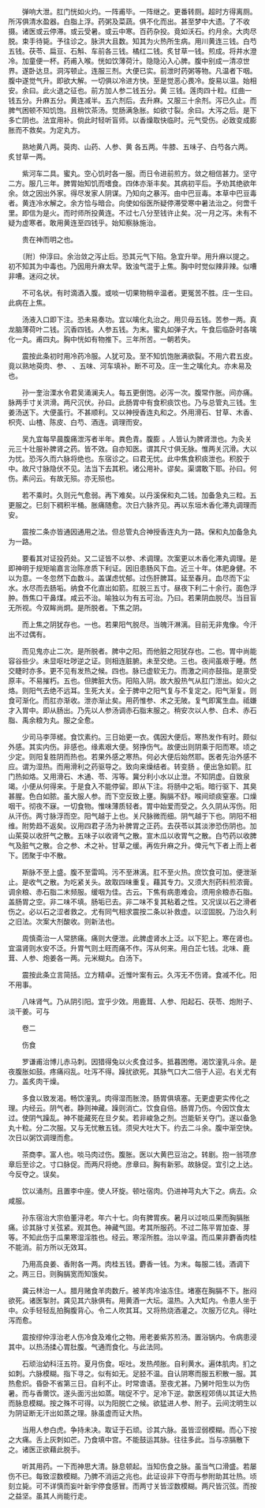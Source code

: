 <!-- { "loadSidebar": true } -->
　　弹响大泄。肛门恍如火灼。一阵甫毕。一阵继之。更番转厕。超时方得离厕。所泻俱清水盈器。白脂上浮。药粥及菜蔬。俱不化而出。甚至梦中大遗。了不收摄。诸医或云停滞。或云受暑。或云中寒。百药杂投。竟如沃石。约月余。大肉尽脱。束手待毙。予往诊之。脉洪大且数。知其为火热所生病。用川黄连三钱。白芍五钱。茯苓、扁豆、石斛、车前各三钱。橘红二钱。炙甘草一钱。煎成。将井水澄冷。加童便一杯。药甫入喉。恍如饮薄荷汁。隐隐沁入心脾。腹中别成一清凉世界。遂卧达旦。洞泻顿止。连服三剂。大便已实。前泄时药粥等物。凡温者下咽。腹中遂觉气升。即欲大解。一切俱以冷进方快。至是觉恶心畏冷。旋易以温。始相安。余曰。此火退之征也。前方加人参二钱五分。黄 三钱。莲肉四十粒。红曲一钱五分。升麻五分。黄连减半。五六剂后。去升麻。又服三十余剂。泻已久止。而脾气困顿不知饥饱。且稍饮茶汤。觉肠满急胀。如欲寸裂。余曰。大泻之后。是下多亡阴也。法宜用补。倘此时轻听盲师。以香燥取快临时。元气受伤。必致变成膨胀而不救矣。为定丸方。

　　熟地黄八两。萸肉、山药、人参、黄 各五两。牛膝、五味子、白芍各六两。炙甘草一两。

　　紫河车二具。蜜丸。空心饥时各一服。而日令进前煎方。敛之相信甚力。坚守二方。服几三年。脾胃始知饥而嗜食。四体亦渐丰矣。其病初平后。予劝其绝欲年余。敛之因出外家。得尽发家人阴谋。乃知向之暴泻。由中巴豆毒。本草中巴豆毒者。黄连冷水解之。余方恰与暗合。向使如俗医所疑停滞受寒中暑法治之。何啻千里。即信为是火。而时师所投黄连。不过七八分至钱许止矣。况一月之泻。未有不疑为虚寒者。敢用黄连至四钱乎。始知察脉施治。

　　贵在神而明之也。

　　〔附〕仲淳曰。余治敛之泻止后。恐其元气下陷。急宜升举。用升麻以提之。初不知其为中毒也。乃因用升麻太早。致浊气混于上焦。胸中时觉似辣非辣。似嘈非嘈。迷闷之状。

　　不可名状。有时滴酒入腹。或啖一切果物稍辛温者。更冤苦不胜。庄一生曰。此病在上焦。

　　汤液入口即下注。恐未易奏功。宜以噙化丸治之。用贝母五钱。苦参一两。真龙脑薄荷叶二钱。沉香四钱。人参五钱。为末。蜜丸如弹子大。午食后临卧时各噙化一丸。甫四丸。胸中恍如有物推下。三年所苦。一朝若失。

　　震按此条初时用冷药冷服。人犹可及。至不知饥饱胀满欲裂。不用六君五皮。竟以熟地萸肉、参、 、五味、河车填补。断不可及。庄一生之噙化丸。亦未易及也。

　　孙一奎治溧水令君吴涌澜夫人。每五更倒饱。必泻一次。腹常作胀。间亦痛。脉两手寸关洪滑。两尺沉伏。孙曰。此肠胃中有食积痰饮也。乃与总管丸三钱。生姜汤送下。大便虽行。不甚顺利。又以神授香连丸和之。外用滑石、甘草、木香、枳壳、山楂、陈皮、白芍、酒连。调理而安。

　　吴九宜每早晨腹痛泄泻者半年。粪色青。腹膨 。人皆认为脾肾泄也。为灸关元三十壮服补脾肾之药。皆不效。自亦知医。谓其尺寸俱无脉。惟两关沉滑。大以为忧。恐泻久而六脉将绝也。东宿诊之。曰君无忧。此中焦食积痰泄也。积胶于中。故尺寸脉隐伏不见。法当下去其积。诸公用补。谬矣。渠谓敢下耶。孙曰。何伤。素问云。有故无殒。亦无殒也。

　　若不乘时。久则元气愈弱。再下难矣。以丹溪保和丸二钱。加备急丸三粒。五更服之。巳刻下稠积半桶。胀痛随愈。次日六脉齐见。再以东垣木香化滞丸调理而安。

　　震按二条亦皆通因通用之法。但总管丸合神授香连丸为一路。保和丸加备急丸为一路。

　　要看其对证投药处。又二证皆不以参、术调理。次案更以木香化滞丸调理。是即神明于规矩喻嘉言治陈彦质下利证。因旧患肠风下血。近三十年。体肥身健。不以为意。一冬忽然下血数斗。盖谋虑忧郁。过伤肝脾耳。延至春月。血尽而下尘水。水尽而去肠垢。纳食不化直出如箭。肛脱三五寸。昼夜下利二十余行。面色浮肿。唇焦口干鼻煤。咸云不治。喻独以为有五可治。乃曰。若果阴血脱尽。当目盲无所视。今双眸尚炯。是所脱者。下焦之阴。

　　而上焦之阴犹存也。一也。若果阳气脱尽。当魄汗淋漓。目前无非鬼像。今汗出不过偶有。

　　而见鬼亦止二次。是所脱者。脾中之阳。而他脏之阳犹存也。二也。胃中尚能容谷些少。未显呕吐哕逆之证。则相连脏腑。未至交绝。三也。夜间虽艰于睡。然交睫时亦多。更不见有发热之候。四也。脉已虚软无力。而激之间亦鼓指。是禀受原丰。不易摧朽。五也。但脾脏大伤。阳陷入阴。故大股热气从肛门泄出。如火之烙。则阳气去绝不远耳。生死大关。全于脾中之阳气复与不复定之。阳气渐复。则食可渐化。而肛亦渐收。泄亦渐止矣。用药惟参、术之无陂。复气即寓生血。祗嫌才入胃中。即从肠出。乃先以人参汤调赤石脂末服之。稍安次以人参、白术、赤石脂、禹余粮为丸。服之全愈。

　　少司马李萍槎。食饮素约。三日始更一衣。偶因大便后。寒热发作有时。颇似外感。其实内伤。非感也。缘素艰大便。努挣伤气。故便出则阴乘于阳而寒。顷之少定。则阳复胜阴而热也。若果外感之寒热。何必大便后始然耶。医者先治外感不应。谓为湿热。而用滑利之药驱导之。致向来燥结者。转变肠 。便出急如箭。肛门热如烙。又用滑石、木通、苓、泻等。冀分利小水以止泄。不知阴虚。自致泉竭。小便从何得来。于是食入不能停留。即从下注。将肠中之垢。暗行驱下、其臭甚腥。色白如脓。虽大服人参。而下空反致上壅。胸膈不舒。喉间顽痰窒塞。口燥咽干。彻夜不寐。一切食物。惟味薄质轻者。胃中始爱而受之。久久阴从泻伤。阳从汗伤。两寸脉浮而空。阳气越于上也。关尺脉微而细。阴气越于下也。阴阳不相维。附势趋不返矣。议用四君子汤为补脾胃之正药。去茯苓以其淡渗恐伤阴也。加山茱萸以收肝气之散。五味子以收肾气之散。宣木瓜以收胃气之散。白芍药以收脾气及脏气之散。合之参、术之补。甘草之缓。再佐升麻之升。俾元气下者上而上者下。团聚于中不散。

　　斯脉不至上盛。腹不至雷鸣。污不至淋漓。肛不至火热。庶饮食可加。便泄渐止。是收气之散。为吃紧关头。故取四味重复。藉其专力。又须大剂药料煎浓膏。调余粮、赤石脂二末频服。缓咽为佳。古云。下焦有病患难会。须用余粮赤石脂。盖肠胃之空。非二味不填。肠垢已去。非二味不复其粘着之性。又况误以石之滑者伤之。必以石之涩者救之。尤有同气相求震按二条以补救虚。以涩固脱。乃治久利之旧法。次案大剂酸收。则新法也。

　　周慎斋治一人常脐痛。痛则大便泄。此脾虚肾水上泛。以下犯上。寒在肾也。宜温肾则水安不泛。升胃气则土旺而痛不作。泻从何来。用白芷七钱。北味、鹿茸、人参、炮姜各一两。元米糊丸。白汤下。

　　震按此条立言简括。立方精卓。近惟叶案有云。久泻无不伤肾。食减不化。阳不用事。

　　八味肾气。乃从阴引阳。宜乎少效。用鹿茸、人参、阳起石、茯苓、炮附子、淡干姜。可与

　　卷二

　　伤食

　　罗谦甫治博儿赤马刺。因猎得兔以火炙食过多。抵暮困倦。渴饮潼乳斗余。是夜腹胀如鼓。疼痛闷乱。吐泻不得。躁扰欲死。其脉气口大二倍于人迎。右关尤有力。盖炙肉干燥。

　　多食以致发渴。畅饮潼乳。肉得湿而胀滂。肠胃俱填塞。无更虚更实传化之理。内经云。阴气者。静则神藏。躁则消亡。饮食自倍。肠胃乃伤。今因饮食太过。使阴气躁乱。神不能藏死在旦夕矣。若非峻急之剂。岂能斩关夺门。遂以备急丸十粒。分二次服。又与无忧散五钱。须臾大吐大下。约去二斗余。腹中渐空快。次日以粥饮调理而愈。

　　茶商李。富人也。啖马肉过伤。腹胀。医以大黄巴豆治之。转剧。抱一翁项彦章后至诊之。寸口脉促。而两尺将绝。彦章曰。胸有新邪。故脉促。宜引之上达。今反夺之。误矣。

　　饮以涌剂。且置李中座。使人环旋。顿吐宿肉。仍进神芎丸大下之。病去。众咸服。

　　孙东宿治大宗伯董浔老。年六十七。向有脾胃疾。暑月以过啖瓜果而胸膈胀痛。诊其脉寸关弦紧。观其色。神藏气固。考其所服药。不过二陈平胃加查、芽等。不知此伤于瓜果寒湿淫胜也。经云。寒淫所胜。治以辛温。而瓜果非麝香肉桂不能消。前方所以无效耳。

　　乃用高良姜、香附各一两。肉桂五钱。麝香一钱。为末。每服二钱。酒调下之。两三日。则胸膈宽而知饿矣。

　　龚云林治一人。腊月赌食羊肉数斤。被羊肉冷油冻住。堵塞在胸膈不下。胀闷欲死。诸医掣肘。龚见其六脉俱有。用黄酒一大坛。温热。入大缸内。令患人坐于中。众手轻轻乱拍胸腹背心。令二人吹其耳。又将热烧酒灌之。次服万亿丸。得吐泻而愈。

　　震按缪仲淳治老人伤冷食及难化之物。用老姜紫苏煎汤。置浴锅内。令病患浸其中。以热汤揉心胃肚腹。气通而食化。与此法同。

　　石顽治幼科汪五符。夏月伤食。呕吐。发热颅胀。自利黄水。遍体肌肉。扪之如刺。六脉模糊。指下寻之。似有如无。足胫不温。自认阴寒而服五积散一服。其热愈炽。昏卧不省第三日。自利不止。时常谵语。至夜尤甚。乃舅叶阳生以为伤暑。而与香薷饮。遂头面污出如蒸。喘促不宁。足冷下逆。歙医程郊倩以其证大热而脉息模糊。按之殊不可得。以为阳脱亡之候。欲猛进人参、附子。云间沈明生以为阴证断无汗出如蒸之理。脉虽虚而证大热。

　　当用人参白虎。争持未决。取证于石顽。诊其六脉。虽皆涩弱模糊。而心下按之大痛。舌上灰刺如芒。乃食填中宫。不能鼓运其脉。往往多此。当与凉膈散下之。诸医正欲藉此脱手。

　　听其用药。一下而神思大清。脉息顿起。当知伤食之脉。虽当气口滑盛。若屡伤不已。每致涩数模糊。乃脾不消运之兆也。此证设非下夺而与参附助其壮热。顷刻立毙。可不详慎而妄叶新宇停食感冒。而两寸关皆涩数模糊。两尺皆沉弦。而按之益坚。虽其人尚能行走。

